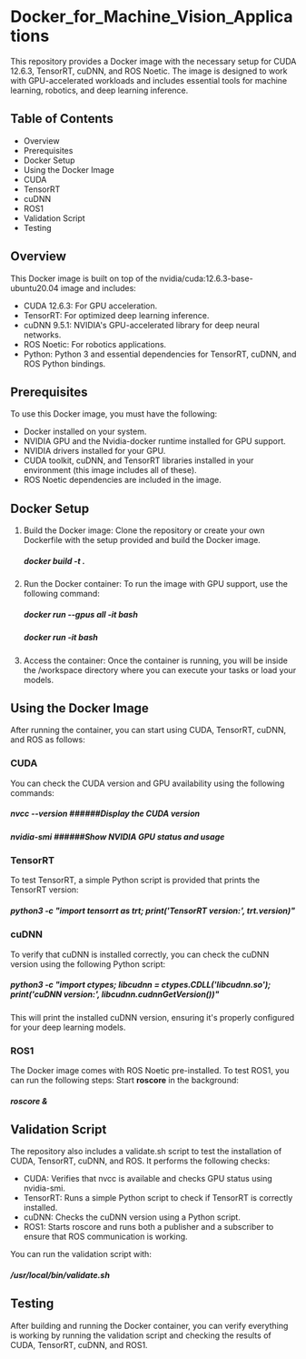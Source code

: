 # Docker_for_Machine_Vision_Applications

This repository provides a Docker image with the necessary setup for CUDA 12.6.3, TensorRT, cuDNN, and ROS Noetic. The image is designed to work with GPU-accelerated workloads and includes essential tools for machine learning, robotics, and deep learning inference.

## Table of Contents
- Overview
- Prerequisites
- Docker Setup
- Using the Docker Image
- CUDA
- TensorRT
- cuDNN
- ROS1
- Validation Script
- Testing

## Overview

This Docker image is built on top of the nvidia/cuda:12.6.3-base-ubuntu20.04 image and includes:

- CUDA 12.6.3: For GPU acceleration.
- TensorRT: For optimized deep learning inference.
- cuDNN 9.5.1: NVIDIA's GPU-accelerated library for deep neural networks.
- ROS Noetic: For robotics applications.
- Python: Python 3 and essential dependencies for TensorRT, cuDNN, and ROS Python bindings.

## Prerequisites
To use this Docker image, you must have the following:

- Docker installed on your system.
- NVIDIA GPU and the Nvidia-docker runtime installed for GPU support.
- NVIDIA drivers installed for your GPU.
- CUDA toolkit, cuDNN, and TensorRT libraries installed in your environment (this image includes all of these).
- ROS Noetic dependencies are included in the image.

## Docker Setup

1. Build the Docker image: Clone the repository or create your own Dockerfile with the setup provided and build the Docker image.
   ##### docker build -t <YOUR IMAGE NAME> .

2. Run the Docker container: To run the image with GPU support, use the following command:
   ##### docker run --gpus all -it <YOUR IMAGE NAME> bash
   ##### docker run -it <YOUR IMAGE NAME> bash

3. Access the container: Once the container is running, you will be inside the /workspace directory where you can execute your tasks or load your models.

## Using the Docker Image
After running the container, you can start using CUDA, TensorRT, cuDNN, and ROS as follows:

### CUDA
You can check the CUDA version and GPU availability using the following commands:
   ##### nvcc --version  ######Display the CUDA version
   ##### nvidia-smi      ######Show NVIDIA GPU status and usage

### TensorRT
To test TensorRT, a simple Python script is provided that prints the TensorRT version:
   ##### python3 -c "import tensorrt as trt; print('TensorRT version:', trt.__version__)"

### cuDNN
To verify that cuDNN is installed correctly, you can check the cuDNN version using the following Python script:
   ##### python3 -c "import ctypes; libcudnn = ctypes.CDLL('libcudnn.so'); print('cuDNN version:', libcudnn.cudnnGetVersion())"
This will print the installed cuDNN version, ensuring it's properly configured for your deep learning models.

### ROS1
The Docker image comes with ROS Noetic pre-installed. To test ROS1, you can run the following steps:
Start **roscore** in the background:
   ##### roscore &


## Validation Script
The repository also includes a validate.sh script to test the installation of CUDA, TensorRT, cuDNN, and ROS. It performs the following checks:

- CUDA: Verifies that nvcc is available and checks GPU status using nvidia-smi.
- TensorRT: Runs a simple Python script to check if TensorRT is correctly installed.
- cuDNN: Checks the cuDNN version using a Python script.
- ROS1: Starts roscore and runs both a publisher and a subscriber to ensure that ROS communication is working.

You can run the validation script with:
   ##### /usr/local/bin/validate.sh

## Testing
After building and running the Docker container, you can verify everything is working by running the validation script and checking the results of CUDA, TensorRT, cuDNN, and ROS1.
